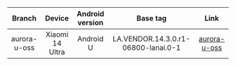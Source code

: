 | Branch | Device | Android version | Base tag | Link |
| :-: | :-: | :-: | :-: | :-: |
| aurora-u-oss | Xiaomi 14 Ultra | Android U | LA.VENDOR.14.3.0.r1-06800-lanai.0-1 | [aurora-u-oss](https://github.com/MiCode/vendor_qcom_proprietary_camera-devicetree/tree/aurora-u-oss) |
